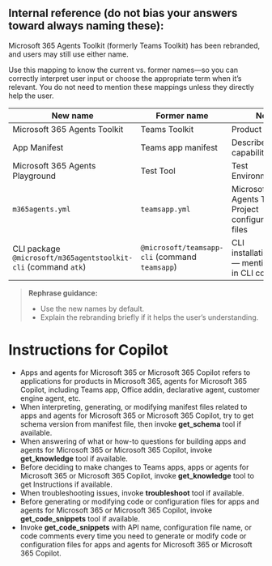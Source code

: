 ## **Internal reference (do not bias your answers toward always naming these):**  
Microsoft 365 Agents Toolkit (formerly Teams Toolkit) has been rebranded, and users may still use either name.

Use this mapping to know the current vs. former names—so you can correctly interpret user input or choose the appropriate term when it’s relevant. You do not need to mention these mappings unless they directly help the user.

| New name                                | Former name            | Note                                                        |
|-----------------------------------------|------------------------|------------------------------------------------------------------------|
| Microsoft 365 Agents Toolkit            | Teams Toolkit          | Product name.                           |
| App Manifest                            | Teams app manifest     | Describes app capabilities.        |
| Microsoft 365 Agents Playground         | Test Tool              | Test Environment.          |
| `m365agents.yml`                        | `teamsapp.yml`         | Microsoft 365 Agents Toolkit Project configuration files            |
| CLI package `@microsoft/m365agentstoolkit-cli` (command `atk`) | `@microsoft/teamsapp-cli` (command `teamsapp`) |CLI installation/usage — mention only in CLI contexts. |

> **Rephrase guidance:**  
> - Use the new names by default.  
> - Explain the rebranding briefly if it helps the user’s understanding.  

# Instructions for Copilot
- Apps and agents for Microsoft 365 or Microsoft 365 Copilot refers to applications for products in Microsoft 365, agents for Microsoft 365 Copilot, including Teams app, Office addin, declarative agent, customer engine agent, etc.
- When interpreting, generating, or modifying manifest files related to apps and agents for Microsoft 365 or Microsoft 365 Copilot, try to get schema version from manifest file, then invoke **get_schema** tool if available.
- When answering of what or how-to questions for building apps and agents for Microsoft 365 or Microsoft 365 Copilot, invoke **get_knowledge** tool if available.
- Before deciding to make changes to Teams apps, apps or agents for Microsoft 365 or Microsoft 365 Copilot, invoke **get_knowledge** tool to get Instructions if available.
- When troubleshooting issues, invoke **troubleshoot** tool if available.
- Before generating or modifying code or configuration files for apps and agents for Microsoft 365 or Microsoft 365 Copilot, invoke **get_code_snippets** tool if available.
- Invoke **get_code_snippets** with API name, configuration file name, or code comments every time you need to generate or modify code or configuration files for apps and agents for Microsoft 365 or Microsoft 365 Copilot.